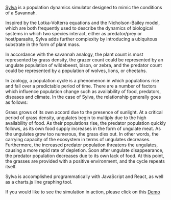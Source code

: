 [Sylva](rhodesrt.github.io/sylva) is a population dynamics simulator designed to mimic the conditions of a Savannah.

Inspired by the Lotka-Volterra equations and the Nicholson-Bailey model, which are both frequently used to describe the dynamics of biological systems in which two species interact, either as predator/prey or host/parasite, Sylva adds further complexity by introducing a ubiquitous substrate in the form of plant mass.

In accordance with the savannah analogy, the plant count is most represented by grass density, the grazer count could be represented by an ungulate population of wildebeest, bison, or zebra, and the predator count could be represented by a population of wolves, lions, or cheetahs.

In zoology, a population cycle is a phenomenon in which populations rise and fall over a predictable period of time. There are a number of factors which influence population change such as availability of food, predators, diseases and climate. In the case of Sylva, the relationship generally goes as follows:

Grass grows of its own accord due to the presence of sunlight. At a critical period of grass density, ungulates begin to multiply due to the high availability of food. As their populations rise, the predator population quickly follows, as its own food supply increases in the form of ungulate meat. As the ungulates grow too numerous, the grass dies out. In other words, the carrying capacity of the ecosystem in terms of ungulates decreases. Furthermore, the increased predator population threatens the ungulates, causing a more rapid rate of depletion. Soon after ungulate disappearance, the predator population decreases due to its own lack of food. At this point, the grasses are provided with a positive environment, and the cycle repeats itself.

Sylva is accomplished programmatically with JavaScript and React, as well as a charts.js line graphing tool.

If you would like to see the simulation in action, please click on this [Demo](rhodesrt.github.io/sylva)
